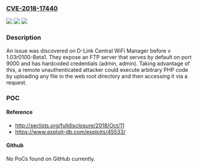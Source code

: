 ### [CVE-2018-17440](https://cve.mitre.org/cgi-bin/cvename.cgi?name=CVE-2018-17440)
![](https://img.shields.io/static/v1?label=Product&message=n%2Fa&color=blue)
![](https://img.shields.io/static/v1?label=Version&message=n%2Fa&color=blue)
![](https://img.shields.io/static/v1?label=Vulnerability&message=n%2Fa&color=brighgreen)

### Description

An issue was discovered on D-Link Central WiFi Manager before v 1.03r0100-Beta1. They expose an FTP server that serves by default on port 9000 and has hardcoded credentials (admin, admin). Taking advantage of this, a remote unauthenticated attacker could execute arbitrary PHP code by uploading any file in the web root directory and then accessing it via a request.

### POC

#### Reference
- http://seclists.org/fulldisclosure/2018/Oct/11
- https://www.exploit-db.com/exploits/45533/

#### Github
No PoCs found on GitHub currently.

